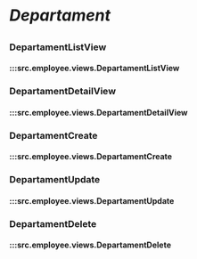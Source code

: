 # ***Departament***

##

### DepartamentListView
#### :::src.employee.views.DepartamentListView

### DepartamentDetailView
#### :::src.employee.views.DepartamentDetailView

### DepartamentCreate
#### :::src.employee.views.DepartamentCreate

### DepartamentUpdate
#### :::src.employee.views.DepartamentUpdate

### DepartamentDelete
#### :::src.employee.views.DepartamentDelete
